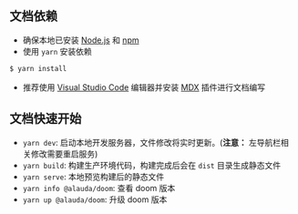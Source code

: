 ## 文档依赖

* 确保本地已安装 [Node.js](https://nodejs.org/en/) 和 [npm](https://www.npmjs.com/)
* 使用 `yarn` 安装依赖

```bash
$ yarn install
```

* 推荐使用 [Visual Studio Code](https://code.visualstudio.com/) 编辑器并安装 [MDX](https://marketplace.visualstudio.com/items?itemName=unifiedjs.vscode-mdx) 插件进行文档编写

## 文档快速开始

* `yarn dev`: 启动本地开发服务器，文件修改将实时更新。(**注意：** 左导航栏相关修改需要重启服务)
* `yarn build`: 构建生产环境代码，构建完成后会在 `dist` 目录生成静态文件
* `yarn serve`: 本地预览构建后的静态文件
* `yarn info @alauda/doom`: 查看 doom 版本
* `yarn up @alauda/doom`: 升级 doom 版本
